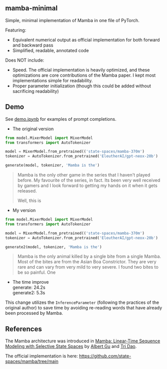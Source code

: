 ## mamba-minimal

Simple, minimal implementation of Mamba in one file of PyTorch.

Featuring:
* Equivalent numerical output as official implementation for both forward and backward pass
* Simplified, readable, annotated code

Does NOT include:
* Speed. The official implementation is heavily optimized, and these optimizations are core contributions of the Mamba paper. I kept most implementations simple for readability.
* Proper parameter initialization (though this could be added without sacrificing readability)

## Demo

See [demo.ipynb](demo.ipynb) for examples of prompt completions.

- The original version
```python
from model.MixerModel import MixerModel
from transformers import AutoTokenizer

model = MixerModel.from_pretrained(('state-spaces/mamba-370m')
tokenizer = AutoTokenizer.from_pretrained('EleutherAI/gpt-neox-20b')

generate(model, tokenizer, 'Mamba is the')
```
> Mamba is the only other game in the series that I haven't played before. My favourite of the series, in fact. Its been very well received by gamers and I look forward to getting my hands on it when it gets released.
>
>Well, this is


- My version

```python
from model.MixerModel import MixerModel
from transformers import AutoTokenizer

model = MixerModel.from_pretrained(('state-spaces/mamba-370m')
tokenizer = AutoTokenizer.from_pretrained('EleutherAI/gpt-neox-20b')

generate2(model, tokenizer, 'Mamba is the')
```
> Mamba is the only animal killed by a single bite from a single Mamba. Most of the bites are from the Asian Boa Constrictor. They are very rare and can vary from very mild to very severe. I found two bites to be so painful. One

- The time improve\
generate:   24.2s \
generate2:  5.3s

This change utilizes the `InferenceParameter` (following the practices of the original author) to save time by avoiding re-reading words that have already been processed by Mamba.

## References

The Mamba architecture was introduced in [Mamba: Linear-Time Sequence Modeling with Selective State Spaces](https://arxiv.org/abs/2312.00752) by [Albert Gu](https://twitter.com/_albertgu?lang=en) and [Tri Dao](https://twitter.com/tri_dao?ref_src=twsrc%5Egoogle%7Ctwcamp%5Eserp%7Ctwgr%5Eauthor).

The official implementation is here: https://github.com/state-spaces/mamba/tree/main
